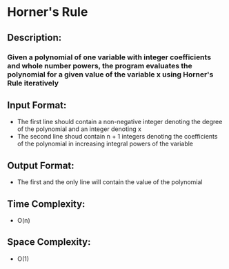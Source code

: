 # Horner's Rule
## Description:
### Given a polynomial of one variable with integer coefficients and whole number powers, the program evaluates the polynomial for a given value of the variable x using Horner's Rule iteratively
## Input Format:
* The first line should contain a non-negative integer denoting the degree of the polynomial and an integer denoting x
* The second line shoud contain n + 1 integers denoting the coefficients of the polynomial in increasing integral powers of the variable
## Output Format:
* The first and the only line will contain the value of the polynomial
## Time Complexity:
* O(n)
## Space Complexity:
* O(1)